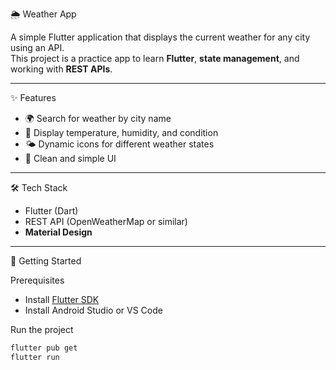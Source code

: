 🌦️ Weather App

A simple Flutter application that displays the current weather for any city using an API.  
This project is a practice app to learn **Flutter**, **state management**, and working with **REST APIs**.

---

 ✨ Features
- 🌍 Search for weather by city name  
- 📍 Display temperature, humidity, and condition  
- 🌤️ Dynamic icons for different weather states  
- 🖤 Clean and simple UI  

---

 🛠️ Tech Stack
- Flutter (Dart)  
- REST API (OpenWeatherMap or similar)  
- **Material Design**  

---


🚀 Getting Started

 Prerequisites
- Install [Flutter SDK](https://docs.flutter.dev/get-started/install)  
- Install Android Studio or VS Code  

 Run the project
```bash
flutter pub get
flutter run
